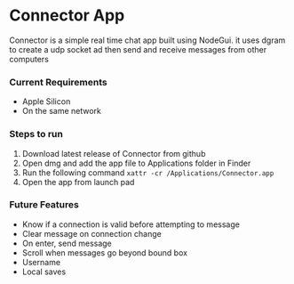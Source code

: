 # Connector App
Connector is a simple real time chat app built using NodeGui. it uses dgram to create a udp socket ad then send and receive
messages from other computers

### Current Requirements
- Apple Silicon
- On the same network

### Steps to run
1. Download latest release of Connector from github
2. Open dmg and add the app file to Applications folder in Finder
3. Run the following command `xattr -cr /Applications/Connector.app`
4. Open the app from launch pad

### Future Features
- Know if a connection is valid before attempting to message
- Clear message on connection change
- On enter, send message
- Scroll when messages go beyond bound box
- Username
- Local saves

